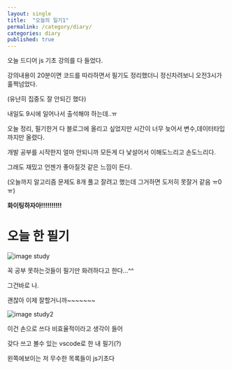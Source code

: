 ```yaml
---
layout: single
title:  "오늘의 일기1"
permalink: /category/diary/
categories: diary
published: true
---
```


오늘 드디어 js 기초 강의를 다 들었다.

강의내용이 20분이면 코드를 따라하면서 필기도 정리했더니 정신차려보니 오전3시가 훌쩍넘었다.

(유난히 집중도 잘 안되긴 했다)

내일도 9시에 일어나서 출석해야 하는데..ㅠ

오늘 정리, 필기한거 다 블로그에 올리고 싶었지만 시간이 너무 늦어서 변수,데이터타입 까지만 올렸다.

개발 공부를 시작한지 얼마 안되니까 모든게 다 낯설어서 이해도느리고 손도느리다.

그래도 재밌고 언젠가 좋아질것 같은 느낌이 든다.

(오늘까지 알고리즘 문제도 8개 풀고 잘려고 했는데 그거하면 도저히 못잘거 같음 ㅠ0ㅠ)

**화이팅하자아!!!!!!!!!!**

# 오늘 한 필기

![image study](https://ifh.cc/g/PMXQbr.jpg)

꼭 공부 못하는것들이 필기만 화려하다고 한다...^^

그건바로 나.

괜찮아 이제 잘할거니까~~~~~~~

![image study2](https://ifh.cc/g/GOKNFx.png)

이건 손으로 쓰다 비효율적이라고 생각이 들어

갖다 쓰고 볼수 있는 vscode로 한 내 필기(?)

왼쪽에보이는 저 무수한 목록들이 js기초다